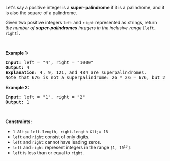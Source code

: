 Let's say a positive integer is a __super-palindrome__ if it is a palindrome, and it is also the square of a palindrome.

Given two positive integers `` left `` and `` right `` represented as strings, return _the number of __super-palindromes__ integers in the inclusive range_ `` [left, right] ``.

&nbsp;

__Example 1:__

<pre>
<strong>Input:</strong> left = "4", right = "1000"
<strong>Output:</strong> 4
<strong>Explanation</strong>: 4, 9, 121, and 484 are superpalindromes.
Note that 676 is not a superpalindrome: 26 * 26 = 676, but 26 is not a palindrome.
</pre>

__Example 2:__

<pre>
<strong>Input:</strong> left = "1", right = "2"
<strong>Output:</strong> 1
</pre>

&nbsp;

__Constraints:__

*   `` 1 &lt;= left.length, right.length &lt;= 18 ``
*   `` left `` and `` right `` consist of only digits.
*   `` left `` and `` right `` cannot have leading zeros.
*   `` left `` and `` right `` represent integers in the range <code>[1, 10<sup>18</sup>]</code>.
*   `` left `` is less than or equal to `` right ``.